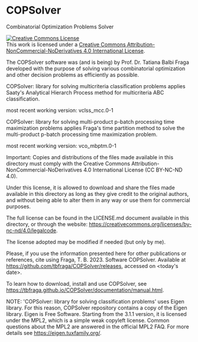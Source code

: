 # COPSolver

Combinatorial Optimization Problems Solver

<a rel="license" href="http://creativecommons.org/licenses/by-nc-nd/4.0/"><img alt="Creative Commons License" style="border-width:0" src="https://i.creativecommons.org/l/by-nc-nd/4.0/88x31.png" /></a><br />This work is licensed under a <a rel="license" href="http://creativecommons.org/licenses/by-nc-nd/4.0/">Creative Commons Attribution-NonCommercial-NoDerivatives 4.0 International License</a>.

The COPSolver software was (and is being) by Prof. Dr. Tatiana Balbi Fraga developed with the purpose of solving various combinatorial optimization and other decision problems as efficiently as possible.

COPSolver: library for solving multicriteria classification problems applies Saaty's Analytical Hierarch Process method for multicriteria ABC classification.

most recent working version: vclss_mcc.0-1

COPSolver: library for solving multi-product p-batch processing time maximization problems applies Fraga's time partition method to solve the multi-product p-batch processing time maximization problem.

most recent working version: vco_mbptm.0-1

Important: Copies and distributions of the files made available in this directory must comply with the Creative Commons Attribution-NonCommercial-NoDerivatives 4.0 International License (CC BY-NC-ND 4.0).

Under this license, it is allowed to download and share the files made available in this directory as long as they give credit to the original authors, and without being able to alter them in any way or use them for commercial purposes.

The full license can be found in the LICENSE.md document available in this directory, or through the website: https://creativecommons.org/licenses/by-nc-nd/4.0/legalcode.

The license adopted may be modified if needed (but only by me).

Please, if you use the information presented here for other publications or references, cite using Fraga, T. B. 2023. Software COPSolver. Available at https://github.com/tbfraga/COPSolver/releases, accessed on <today's date>.

To learn how to download, install and use COPSolver, see https://tbfraga.github.io/COPSolver/documentation/manual.html.

NOTE: 'COPSolver: library for solving classification problems' uses Eigen library.
For this reason, COPSolver repository contains a copy of the Eigen library.
Eigen is Free Software. Starting from the 3.1.1 version, it is licensed under the MPL2, which is a simple weak copyleft license.
Common questions about the MPL2 are answered in the official MPL2 FAQ.
For more details see https://eigen.tuxfamily.org/.
